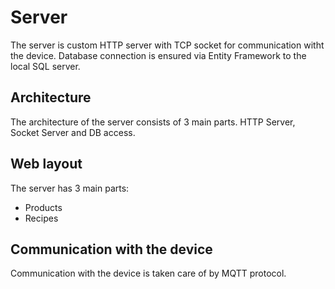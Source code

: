 # Server
The server is custom HTTP server with TCP socket for communication witht the device. Database connection is ensured via Entity Framework to the local SQL server.

## Architecture
The architecture of the server consists of 3 main parts. HTTP Server, Socket Server and DB access.

## Web layout
The server has 3 main parts:
- Products
- Recipes

## Communication with the device
Communication with the device is taken care of by MQTT protocol.